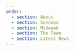 ```yaml
---
order:
  - section: About
  - section: Sundays
  - section: Midweek
  - section: The Team
  - section: Latest News
---
```

